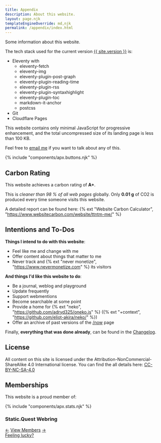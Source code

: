 ```yaml
---
title: Appendix
description: About this website.
layout: page.njk
templateEngineOverride: md,njk
permalink: /appendix/index.html
---
```


Some information about this website.

The tech stack used for the current version [{{ site.version }}](/changelog/) is:

- Eleventy with
  - eleventy-fetch
  - eleventy-img
  - eleventy-plugin-post-graph
  - eleventy-plugin-reading-time
  - eleventy-plugin-rss
  - eleventy-plugin-syntaxhighlight
  - eleventy-plugin-toc
  - markdown-it-anchor
  - postcss
- Git
- Cloudflare Pages

This website contains only minimal JavaScript for progressive enhancement, and the total uncompressed size of its landing page is less than 100 KB.

Feel free to <a href="mailto:ttntm@pm.me?subject=About your website">email me</a> if you want to talk about any of this.

<div class="hr shadow mt2 mb2"></div>

{% include "components/apx.buttons.njk" %}

## Carbon Rating

This website achieves a carbon rating of **A+**.

This is _cleaner than 98 % of all web pages_ globally.
Only **0.01 g** of CO2 is produced every time someone visits this website.

A detailed report can be found here: {% ext "Website Carbon Calculator", "https://www.websitecarbon.com/website/ttntm-me/" %}

## Intentions and To-Dos

**Things I intend to do with this website**:

- Feel like me and change with me
- Offer content about things that matter to me
- Never track and {% ext "never monetize", "https://www.nevermonetize.com" %} its visitors

**And things I'd like this website to do**:

- Be a journal, weblog and playground
- Update frequently
- Support webmentions
- Become searchable at some point
- Provide a home for {% ext "neko", "https://github.com/adryd325/oneko.js" %} ({% ext "+context", "https://github.com/eliot-akira/neko/" %})
- Offer an archive of past versions of the [/now](/now/) page

Finally, **everything that was done already**, can be found in the [Changelog](/changelog/).

## License

All content on this site is licensed under the Attribution-NonCommercial-ShareAlike 4.0 International license. You can find the all details here: <a class="ext" href="https://creativecommons.org/licenses/by-nc-sa/4.0/deed.en">CC-BY-NC-SA-4.0</a>

## Memberships

This website is a proud member of:

{% include "components/apx.stats.njk" %}

<div class="text-center mt2">
  <h3>Static.Quest Webring</h3>
  <div class="flex bold align-items-center justify-content-center gap1">
    <a href="https://static.quest/previous/?host=ttntm.me">&#8592;</a>
    <a href="https://static.quest/members">View Members</a>
    <a href="https://static.quest/next/?host=ttntm.me">&#8594;</a>
  </div>
  <a class="bold" href="https://static.quest/random">Feeling lucky?</a>
</div>
